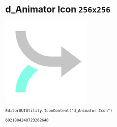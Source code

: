 # d_Animator Icon `256x256`
<img src="/img/d_Animator%20Icon.png" width=256 height=256>

``` CSharp
EditorGUIUtility.IconContent("d_Animator Icon")
```
```
6921884248723262640
```
